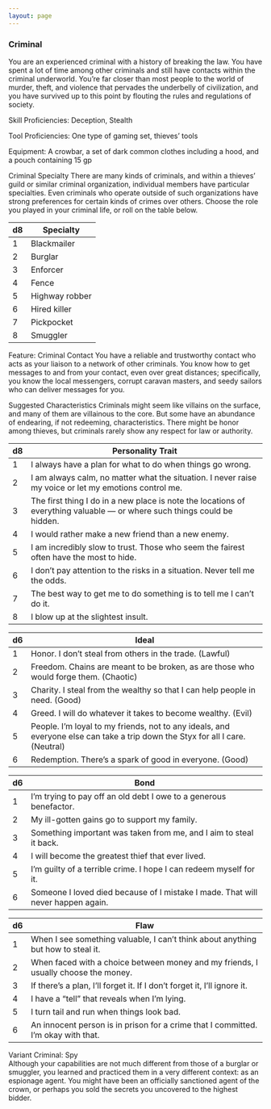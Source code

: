 ```yaml
---
layout: page
---
```

### Criminal

You are an experienced criminal with a history of breaking the law. You have spent a lot of time among other criminals and still have contacts within the criminal underworld. You’re far closer than most people to the world of murder, theft, and violence that pervades the underbelly of civilization, and you have survived up to this point by flouting the rules and regulations of society.

Skill Proficiencies: Deception, Stealth

Tool Proficiencies: One type of gaming set, thieves’ tools

Equipment: A crowbar, a set of dark common clothes including a hood, and a pouch containing 15 gp

Criminal Specialty
There are many kinds of criminals, and within a thieves’ guild or similar criminal organization, individual members have particular specialties. Even criminals who operate outside of such organizations have strong preferences for certain kinds of crimes over others. Choose the role you played in your criminal life, or roll on the table below.

| d8  | Specialty      |
| --- | -------------- |
| 1   | Blackmailer    |
| 2   | Burglar        |
| 3   | Enforcer       |
| 4   | Fence          |
| 5   | Highway robber |
| 6   | Hired killer   |
| 7   | Pickpocket     |
| 8   | Smuggler       |

Feature: Criminal Contact
You have a reliable and trustworthy contact who acts as your liaison to a network of other criminals. You know how to get messages to and from your contact, even over great distances; specifically, you know the local messengers, corrupt caravan masters, and seedy sailors who can deliver messages for you.

Suggested Characteristics
Criminals might seem like villains on the surface, and many of them are villainous to the core. But some have an abundance of endearing, if not redeeming, characteristics. There might be honor among thieves, but criminals rarely show any respect for law or authority.

| d8  | Personality Trait                                                                                                        |
| --- | ------------------------------------------------------------------------------------------------------------------------ |
| 1   | I always have a plan for what to do when things go wrong.                                                                |
| 2   | I am always calm, no matter what the situation. I never raise my voice or let my emotions control me.                    |
| 3   | The first thing I do in a new place is note the locations of everything valuable — or where such things could be hidden. |
| 4   | I would rather make a new friend than a new enemy.                                                                       |
| 5   | I am incredibly slow to trust. Those who seem the fairest often have the most to hide.                                   |
| 6   | I don’t pay attention to the risks in a situation. Never tell me the odds.                                               |
| 7   | The best way to get me to do something is to tell me I can’t do it.                                                      |
| 8   | I blow up at the slightest insult.                                                                                       |

| d6  | Ideal                                                                                                                         |
| --- | ----------------------------------------------------------------------------------------------------------------------------- |
| 1   | Honor. I don’t steal from others in the trade. (Lawful)                                                                       |
| 2   | Freedom. Chains are meant to be broken, as are those who would forge them. (Chaotic)                                          |
| 3   | Charity. I steal from the wealthy so that I can help people in need. (Good)                                                   |
| 4   | Greed. I will do whatever it takes to become wealthy. (Evil)                                                                  |
| 5   | People. I’m loyal to my friends, not to any ideals, and everyone else can take a trip down the Styx for all I care. (Neutral) |
| 6   | Redemption. There’s a spark of good in everyone. (Good)                                                                       |

| d6  | Bond                                                                            |
| --- | ------------------------------------------------------------------------------- |
| 1   | I’m trying to pay off an old debt I owe to a generous benefactor.               |
| 2   | My ill-gotten gains go to support my family.                                    |
| 3   | Something important was taken from me, and I aim to steal it back.              |
| 4   | I will become the greatest thief that ever lived.                               |
| 5   | I’m guilty of a terrible crime. I hope I can redeem myself for it.              |
| 6   | Someone I loved died because of I mistake I made. That will never happen again. |

| d6  | Flaw                                                                               |
| --- | ---------------------------------------------------------------------------------- |
| 1   | When I see something valuable, I can’t think about anything but how to steal it.   |
| 2   | When faced with a choice between money and my friends, I usually choose the money. |
| 3   | If there’s a plan, I’ll forget it. If I don’t forget it, I’ll ignore it.           |
| 4   | I have a “tell” that reveals when I’m lying.                                       |
| 5   | I turn tail and run when things look bad.                                          |
| 6   | An innocent person is in prison for a crime that I committed. I’m okay with that.  |

Variant Criminal: Spy  
Although your capabilities are not much different from those of a burglar or smuggler, you learned and practiced them in a very different context: as an espionage agent. You might have been an officially sanctioned agent of the crown, or perhaps you sold the secrets you uncovered to the highest bidder.
